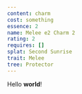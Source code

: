 ```yaml
---
content: charm
cost: something
essence: 2
name: Melee e2 Charm 2
rating: 2
requires: []
splat: Second Sunrise
trait: Melee
tree: Protector
---
```


Hello **world**!
